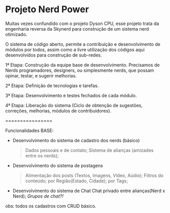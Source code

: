 Projeto Nerd Power
================

Muitas vezes confundido com o projeto Dyson CPU, esse projeto trata da engenharia reversa da Skynerd para construção de um sistema nerd otimizado.

O sistema de código aberto, permite a contribuição e desenvolvimento de módulos por todos, assim como a livre
utilização dos códigos aqui desenvolvidos para construção de sub-redes.


1ª Etapa: Construção da equipe base de desenvolvimento. Precisamos de Nerds programadores, designers, ou simplesmente nerds, que possam opinar, testar, e sugerir melhorias.

2ª Etapa: Definição de tecnologias e tarefas.

3ª Etapa: Desenvolvimento e testes fechados de cada módulo.

4ª Etapa: Liberação do sistema (Ciclo de obtenção de sugestões, correções, melhorias, módulos
de contribuidores).


================

Funcionalidades BASE:

- Desenvolvimento do sistema de cadastro dos nerds (básico)
  > Dados pessoais e de contato;
  > Sistema de alianças (amizades entre os nerds);
  
- Desenvolvimento do sistema de postagens
  > Alimentação dos posts (Textos, Imagens, Vídeo, Aúdio);
  > Filtros do conteúdo; 
      por Região(Estado, Cidade);
      por Tags;

- Desenvolvimento do sistema de Chat
  Chat privado entre alianças(Nerd x Nerd);
  *Grupos de chat?!*

obs: todos os cadastros com CRUD básico.




